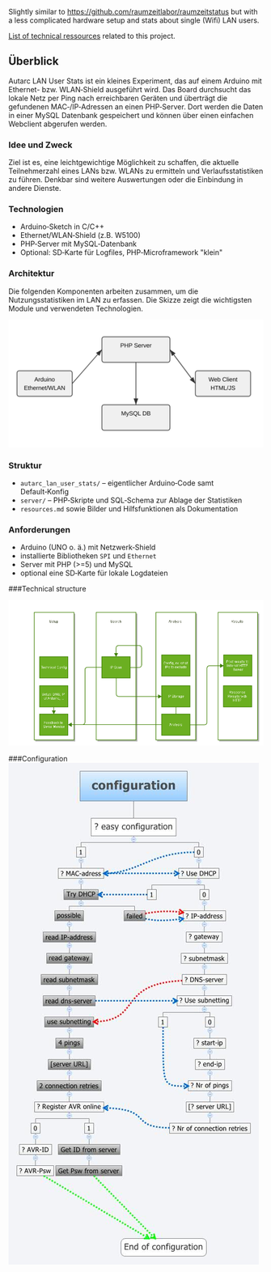 Slightly similar to  https://github.com/raumzeitlabor/raumzeitstatus but with a less complicated hardware setup and stats about single (Wifi) LAN users.

[List of technical ressources](resources.md) related to this project.

## Überblick

Autarc LAN User Stats ist ein kleines Experiment, das auf einem Arduino mit
Ethernet- bzw. WLAN‑Shield ausgeführt wird. Das Board durchsucht das lokale
Netz per Ping nach erreichbaren Geräten und überträgt die gefundenen
MAC‑/IP‑Adressen an einen PHP‑Server. Dort werden die Daten in einer MySQL
Datenbank gespeichert und können über einen einfachen Webclient abgerufen
werden.

### Idee und Zweck

Ziel ist es, eine leichtgewichtige Möglichkeit zu schaffen, die aktuelle
Teilnehmerzahl eines LANs bzw. WLANs zu ermitteln und Verlaufsstatistiken zu
führen. Denkbar sind weitere Auswertungen oder die Einbindung in andere
Dienste.

### Technologien

- Arduino‑Sketch in C/C++
- Ethernet/WLAN‑Shield (z.B. W5100)
- PHP‑Server mit MySQL‑Datenbank
- Optional: SD‑Karte für Logfiles, PHP‑Microframework "klein"

### Architektur

Die folgenden Komponenten arbeiten zusammen, um die Nutzungsstatistiken im LAN
zu erfassen. Die Skizze zeigt die wichtigsten Module und verwendeten
Technologien.

![Architekturübersicht](architecture.svg)

### Struktur

- `autarc_lan_user_stats/` – eigentlicher Arduino‑Code samt Default‑Konfig
- `server/` – PHP‑Skripte und SQL‑Schema zur Ablage der Statistiken
- `resources.md` sowie Bilder und Hilfsfunktionen als Dokumentation

### Anforderungen

- Arduino (UNO o. ä.) mit Netzwerk‑Shield
- installierte Bibliotheken `SPI` und `Ethernet`
- Server mit PHP (>=5) und MySQL
- optional eine SD‑Karte für lokale Logdateien

###Technical structure

![technical structure](https://raw.githubusercontent.com/powtac/Autarc_LAN_User_Stats/master/autarc_lan_user_stats.png)

###Configuration
![config](https://raw.githubusercontent.com/powtac/Autarc_LAN_User_Stats/master/configuration.jpg)
